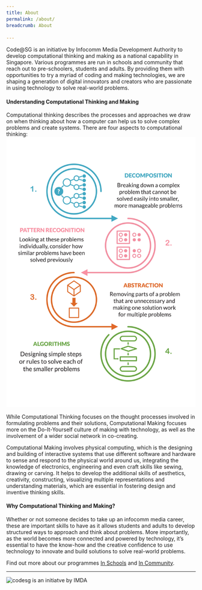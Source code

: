 ```yaml
---
title: About
permalink: /about/
breadcrumb: About

---
```



Code@SG is an initiative by Infocomm Media Development Authority to develop computational thinking and making as a national capability in Singapore.
Various programmes are run in schools and community that reach out to pre-schoolers, students and adults.  By providing them with opportunities to try a myriad of coding and making technologies, we are shaping a generation of digital innovators and creators who are passionate in using technology to solve real-world problems.<br>

#### Understanding Computational Thinking and Making<br>
Computational thinking describes the processes and approaches we draw on when thinking about how a computer can help us to solve complex problems and create systems.  There are four aspects to computational thinking: <br>
![Computational Thinking infographic](/images/about/ComputationalThinking_v7.2-20190614.jpg)<br>

While Computational Thinking focuses on the thought processes involved in formulating problems and their solutions, Computational Making focuses more on the Do-It-Yourself culture of making with technology, as well as the involvement of a wider social network in co-creating. <br> 

Computational Making involves physical computing, which is the designing and building of interactive systems that use different software and hardware to sense and respond to the physical world around us, integrating the knowledge of electronics, engineering and even craft skills like sewing, drawing or carving.  It helps to develop the additional skills of aesthetics, creativity, constructing, visualizing multiple representations and understanding materials, which are essential in fostering design and inventive thinking skills. <br>

#### Why Computational Thinking and Making?<br>
Whether or not someone decides to take up an infocomm media career, these are important skills to have as it allows students and adults to develop structured ways to approach and think about problems.   More importantly, as the world becomes more connected and powered by technology, it’s essential to have the know-how and the creative confidence to use technology to innovate and build solutions to solve real-world problems.<br>


Find out more about our programmes [In Schools](/in-schools/overview/) and [In Community](/in-community/overview/). 

---

![codesg is an initiatve by IMDA](/images/about/imda-dlp-v2.jpeg)

